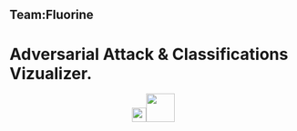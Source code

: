## Team:Fluorine
# Adversarial Attack & Classifications Vizualizer.
<p align="center"><img src="https://upload.wikimedia.org/wikipedia/commons/9/96/Pytorch_logo.png" height="25" display=block margin-left=auto margin-right=auto><img src="https://assets.website-files.com/5dc3b47ddc6c0c2a1af74ad0/5e18182ad27bcfbb9dff263a_RGB_Logo_Horizontal_Color_Light_Bg.png" height="50" display=block margin-left=auto margin-right=auto> </p>
